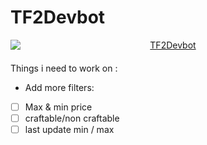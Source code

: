 # TF2Devbot

<div align="center"><a href="https://github.com/devossa"><img src="https://avatars.githubusercontent.com/u/11133878?v=4" alt="TF2Devbot" style="display: block; margin-left: auto; margin-right: auto; margin-bottom: 20px;"></a></div>

Things i need to work on :

- Add more filters:
- [ ] Max & min price 
- [ ] craftable/non craftable
- [ ] last update min / max